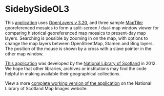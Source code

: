 SidebySideOL3
==============================

This <a href="http://geo.nls.uk/maps/dev/NLSSideBySideOL3/index.html">application</a> uses <a href="http://openlayers.org/">OpenLayers v 3.20</a>, and three sample <a href="http://www.maptiler.com/">MapTiler</a> georeferenced mosaics to form a split-screen / dual-map window viewer for comparing historical georeferenced map mosaics to present-day map layers. Searching is possible by zooming in on the map, with options to change the map layers between OpenStreetMap, Stamen and Bing layers. The position of the mouse is shown by a cross with a slave pointer in the other map window.

<a href="http://geo.nls.uk/maps/dev/NLSSideBySideOL3/index.html">This application</a> was developed by the <a href="http://www.nls.uk">National Library of Scotland<a> in 2012. We hope that other libraries, archives or institutions may find the code helpful in making available their geographical collections.

View a more <a href="http://maps.nls.uk/geo/explore/side-by-side/">complete working version of the application</a> on the National Library of Scotland Map Images website.

